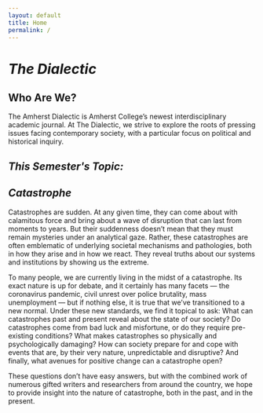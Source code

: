 ```yaml
---
layout: default
title: Home 
permalink: /
---
```


# _The Dialectic_


## Who Are We?

The Amherst Dialectic is Amherst College’s newest interdisciplinary academic journal. At The Dialectic, we strive to explore the roots of pressing issues facing contemporary society, with a particular focus on political and historical inquiry.

## _This Semester's Topic:_
## _Catastrophe_

Catastrophes are sudden. At any given time, they can come about with calamitous force and bring about a wave of disruption that can last from moments to years. But their suddenness doesn’t mean that they must remain mysteries under an analytical gaze. Rather, these catastrophes are often emblematic of underlying societal mechanisms and pathologies, both in how they arise and in how we react. They reveal truths about our systems and institutions by showing us the extreme.

To many people, we are currently living in the midst of a catastrophe. Its exact nature is up for debate, and it certainly has many facets — the coronavirus pandemic, civil unrest over police brutality, mass unemployment — but if nothing else, it is true that we’ve transitioned to a new normal. Under these new standards, we find it topical to ask: What can catastrophes past and present reveal about the state of our society? Do catastrophes come from bad luck and misfortune, or do they require pre-existing conditions? What makes catastrophes so physically and psychologically damaging? How can society prepare for and cope with events that are, by their very nature, unpredictable and disruptive?  And finally, what avenues for positive change can a catastrophe open? 

These questions don’t have easy answers, but with the combined work of numerous gifted writers and researchers from around the country, we hope to provide insight into the nature of catastrophe, both in the past, and in the present. 
